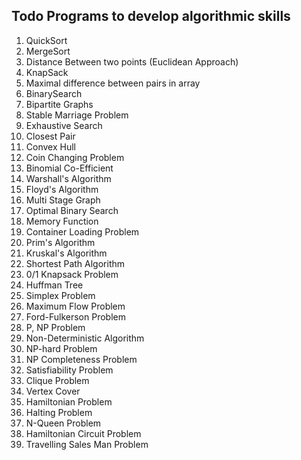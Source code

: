 ## Todo Programs to develop algorithmic skills
1.  QuickSort
2.  MergeSort
3.  Distance Between two points (Euclidean Approach)
4.  KnapSack
5.  Maximal difference between pairs in array
6.  BinarySearch
7.  Bipartite Graphs
8.  Stable Marriage Problem
9.  Exhaustive Search
10. Closest Pair
11. Convex Hull
12. Coin Changing Problem
13. Binomial Co-Efficient
14. Warshall's Algorithm
15. Floyd's Algorithm
16. Multi Stage Graph
17. Optimal Binary Search
18. Memory Function
19. Container Loading Problem
20. Prim's Algorithm
21. Kruskal's Algorithm
22. Shortest Path Algorithm
23. 0/1 Knapsack Problem
24. Huffman Tree
25. Simplex Problem
26. Maximum Flow Problem
27. Ford-Fulkerson Problem
28. P, NP Problem
29. Non-Deterministic Algorithm
30. NP-hard Problem
31. NP Completeness Problem
32. Satisfiability Problem
33. Clique Problem
34. Vertex Cover
35. Hamiltonian Problem
36. Halting Problem
37. N-Queen Problem
38. Hamiltonian Circuit Problem
39. Travelling Sales Man Problem
